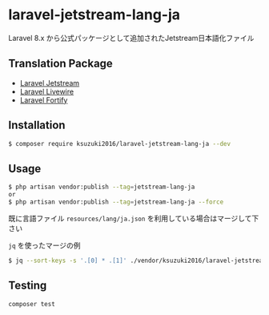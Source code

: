 # laravel-jetstream-lang-ja

Laravel 8.x から公式パッケージとして追加されたJetstream日本語化ファイル

## Translation Package

- [Laravel Jetstream](https://github.com/laravel/jetstream)
- [Laravel Livewire](https://github.com/livewire/livewire)
- [Laravel Fortify](https://github.com/laravel/fortify)

## Installation

``` bash
$ composer require ksuzuki2016/laravel-jetstream-lang-ja --dev
```

## Usage

``` bash
$ php artisan vendor:publish --tag=jetstream-lang-ja
or
$ php artisan vendor:publish --tag=jetstream-lang-ja --force
```

既に言語ファイル `resources/lang/ja.json` を利用している場合はマージして下さい

`jq` を使ったマージの例
``` bash
$ jq --sort-keys -s '.[0] * .[1]' ./vendor/ksuzuki2016/laravel-jetstream-lang-ja/resources/lang/ja.json ./resources/lang/ja.json
```

## Testing

``` bash
composer test
```
